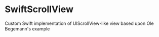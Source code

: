SwiftScrollView
===============

Custom Swift implementation of UIScrollView-like view based upon Ole Begemann's example
